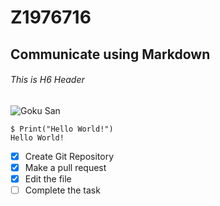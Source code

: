 # Z1976716
## Communicate using Markdown
###### This is H6 Header
![Goku San](https://c4.wallpaperflare.com/wallpaper/872/751/709/son-goku-dragon-ball-dragon-ball-z-dragon-ball-super-dragon-ball-z-dokkan-battle-hd-wallpaper-preview.jpg)
```
$ Print("Hello World!")
Hello World!
```
- [x] Create Git Repository
- [x] Make a pull request
- [x] Edit the file
- [ ] Complete the task
